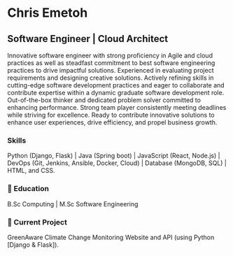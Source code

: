 # Chris Emetoh

## Software Engineer | Cloud Architect

Innovative software engineer with strong proficiency in Agile and cloud practices as well as steadfast commitment to best software engineering practices to drive impactful solutions. Experienced in evaluating project requirements and designing creative solutions. Actively refining skills in cutting-edge software development practices and eager to collaborate and contribute expertise within a dynamic graduate software development role. Out-of-the-box thinker and dedicated problem solver committed to enhancing performance. Strong team player consistently meeting deadlines while striving for excellence. Ready to contribute innovative solutions to enhance user experiences, drive efficiency, and propel business growth.

### Skills

Python (Django, Flask) | Java (Spring boot) | JavaScript (React, Node.js) | DevOps (Git, Jenkins, Ansible, Docker, Cloud) | Database (MongoDB, SQL) | HTML, and CSS.

### 🌱 Education

B.Sc Computing | M.Sc Software Engineering

### 🌱 Current Project

GreenAware Climate Change Monitoring Website and API (using Python [Django & Flask]).

